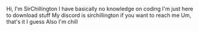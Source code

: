 Hi, I'm SirChillington
I have basically no knowledge on coding
I'm just here to download stuff
My discord is sirchillington if you want to reach me
Um, that's it I guess
Also I'm chill
